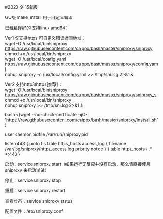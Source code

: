 
#2020-9-15新版

GO版 make_install 用于自定义编译

已经编译好的 支持linux amd64：

Ver1 仅支持https 可自定义错误返回地址：<br>
wget -O /usr/local/bin/sniproxy https://raw.githubusercontent.com/caippx/bash/master/sniproxy/sniproxy <br>
chmod +x /usr/local/bin/sniproxy<br>
wget -O /usr/local/config.yaml https://raw.githubusercontent.com/caippx/bash/master/sniproxy/config.yaml<br>
nohup sniproxy -c /usr/local/config.yaml >> /tmp/sni.log 2>&1 &<br>


Ver2 支持http和https[推荐]：<br>
wget -O /usr/local/bin/sniproxy https://raw.githubusercontent.com/caippx/bash/master/sniproxy/sniproxy_s<br>
chmod +x /usr/local/bin/sniproxy<br>
nohup sniproxy >> /tmp/sni.log 2>&1 &<br>

bash <(wget --no-check-certificate -qO- 'https://raw.githubusercontent.com/caippx/bash/master/sniproxy/instsall.sh')


user daemon
pidfile /var/run/sniproxy.pid
 
listen 443 {
 proto tls
 table https_hosts
 access_log {
  filename /var/log/sniproxy/https_access.log
  priority notice
 }
}
table https_hosts {
 .* *:443
}


启动：service sniproxy start（如果运行无反应并没有启动，那么请直接使用 sniproxy 来启动试试）

停止：service sniproxy stop

重启：service sniproxy restart

查看状态：service sniproxy status

配置文件：/etc/sniproxy.conf

